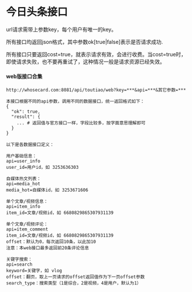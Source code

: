# 今日头条接口

url请求需带上参数key，每个用户有唯一的key。

所有接口均返回json格式，其中参数ok[true|false]表示是否请求成功.

所有接口只要返回cost=true，就表示请求有效，会进行收费。当cost=true时，即使请求失败，也不要再重试了，这种情况一般是请求资源已经失效。

#### web版接口合集

```
http://whosecard.com:8081/api/toutiao/web?key=***&api=***&其它参数=***

本接口根据不同的api参数，调用不同的数据接口，统一返回格式如下：
{
  "ok": true,
  "result": {
    ... # 返回值与官方接口一样，字段比较多，按字面意思理解即可
  }
}

以下是各数据接口定义：

用户基础信息：
api=user_info
user_id=用户id，如 3253636303

自媒体热文列表：
api=media_hot
media_hot=自媒体id，如 3253671606

单个文章/视频信息：
api=item_info
item_id=文章/视频id，如 6680829865307931139

单个文章/视频评论：
api=item_comment
item_id=文章/视频id，如 6680829865307931139
offset：默认为0，每次返回10条，以此加10
注意：本web接口最多返回前20条评论信息

关键字搜索：
api=search
keyword=关键字，如 vlog
offset：翻页，取上一页请求的offset返回值作为下一页offset参数
search_type：搜索类型（1是综合，2是视频，4是用户，默认为1）
```
